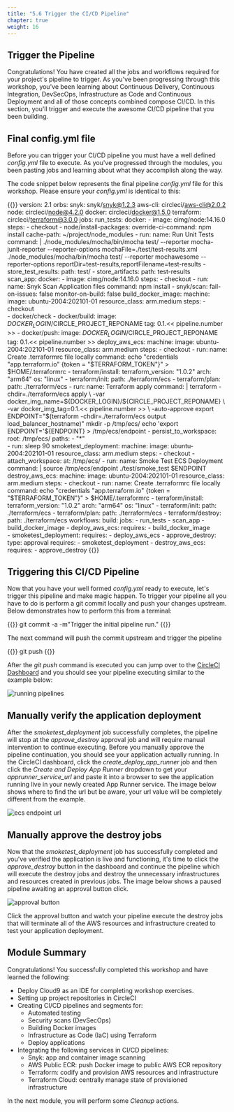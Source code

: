 ```yaml
---
title: "5.6 Trigger the CI/CD Pipeline"
chapter: true
weight: 16
---
```


## Trigger the Pipeline

Congratulations! You have created all the jobs and workflows required for your project's pipeline to trigger. As you've been progressing through this workshop, you've been learning about Continuous Delivery, Continuous Integration, DevSecOps, Infrastructure as Code and Continuous Deployment and all of those concepts combined compose CI/CD. In this section, you'll trigger and execute the awesome CI/CD pipeline that you been building.

## Final config.yml file

Before you can trigger your CI/CD pipeline you must have a well defined *config.yml* file to execute. As you've progressed through the modules, you been pasting jobs and learning about what they accomplish along the way.

The code snippet below represents the final pipeline *config.yml* file for this workshop. Please ensure your *config.yml* is identical to this:

{{<highlight yaml>}}
version: 2.1
orbs:
  snyk: snyk/snyk@1.2.3
  aws-cli: circleci/aws-cli@2.0.2
  node: circleci/node@4.2.0
  docker: circleci/docker@1.5.0
  terraform: circleci/terraform@3.0.0
jobs:
  run_tests:
    docker:
      - image: cimg/node:14.16.0
    steps:
      - checkout
      - node/install-packages:
          override-ci-command: npm install
          cache-path: ~/project/node_modules
      - run:
          name: Run Unit Tests
          command: |
            ./node_modules/mocha/bin/mocha test/ --reporter mocha-junit-reporter --reporter-options mochaFile=./test/test-results.xml
            ./node_modules/mocha/bin/mocha test/ --reporter mochawesome --reporter-options reportDir=test-results,reportFilename=test-results
      - store_test_results:
          path: test/
      - store_artifacts:
          path: test-results          
  scan_app:
    docker:
      - image: cimg/node:14.16.0
    steps:
      - checkout
      - run:
          name: Snyk Scan Application files 
          command: npm install 
      - snyk/scan:
          fail-on-issues: false
          monitor-on-build: false
  build_docker_image:
    machine:
      image: ubuntu-2004:202101-01
    resource_class: arm.medium
    steps:
      - checkout  
      - docker/check
      - docker/build:
          image: $DOCKER_LOGIN/$CIRCLE_PROJECT_REPONAME
          tag: 0.1.<< pipeline.number >>
      - docker/push:
          image: $DOCKER_LOGIN/$CIRCLE_PROJECT_REPONAME
          tag: 0.1.<< pipeline.number >>
  deploy_aws_ecs:
    machine:
      image: ubuntu-2004:202101-01
    resource_class: arm.medium
    steps:
      - checkout
      - run:
          name: Create .terraformrc file locally
          command: echo "credentials \"app.terraform.io\" {token = \"$TERRAFORM_TOKEN\"}" > $HOME/.terraformrc
      - terraform/install:
          terraform_version: "1.0.2"
          arch: "arm64"
          os: "linux"
      - terraform/init:
          path: ./terraform/ecs
      - terraform/plan:
          path: ./terraform/ecs
      - run:
          name: Terraform apply
          command: |
            terraform -chdir=./terraform/ecs apply \
              -var docker_img_name=${DOCKER_LOGIN}/${CIRCLE_PROJECT_REPONAME} \
              -var docker_img_tag=0.1.<< pipeline.number >> \
              -auto-approve
            export ENDPOINT="$(terraform -chdir=./terraform/ecs output load_balancer_hostname)"
            mkdir -p /tmp/ecs/
            echo 'export ENDPOINT='${ENDPOINT} > /tmp/ecs/endpoint
      - persist_to_workspace:
          root: /tmp/ecs/
          paths:
            - "*"      
      - run: sleep 90
  smoketest_deployment:
    machine:
      image: ubuntu-2004:202101-01
    resource_class: arm.medium
    steps:
      - checkout
      - attach_workspace:
          at: /tmp/ecs/
      - run:
          name: Smoke Test ECS Deployment
          command: |
            source /tmp/ecs/endpoint
            ./test/smoke_test $ENDPOINT
  destroy_aws_ecs:
    machine:
      image: ubuntu-2004:202101-01
    resource_class: arm.medium
    steps:
      - checkout
      - run:
          name: Create .terraformrc file locally
          command: echo "credentials \"app.terraform.io\" {token = \"$TERRAFORM_TOKEN\"}" > $HOME/.terraformrc
      - terraform/install:
          terraform_version: "1.0.2"
          arch: "arm64"
          os: "linux"
      - terraform/init:
          path: ./terraform/ecs
      - terraform/plan:
          path: ./terraform/ecs
      - terraform/destroy:
          path: ./terraform/ecs
workflows:
  build:
    jobs:
      - run_tests
      - scan_app
      - build_docker_image
      - deploy_aws_ecs:
          requires:
            - build_docker_image          
      - smoketest_deployment:
          requires:
            - deploy_aws_ecs
      - approve_destroy:
          type: approval
          requires:
            - smoketest_deployment
      - destroy_aws_ecs:
          requires:
            - approve_destroy
{{</highlight>}}

## Triggering this CI/CD Pipeline

Now that you have your well formed *config.yml* ready to execute, let's trigger this pipeline and make magic happen. To trigger your pipeline all you have to do is perform a git commit locally and push your changes upstream. Below demonstrates how to perform this from a terminal:

{{<highlight shell>}}
git commit -a -m"Trigger the initial pipeline run."
{{</highlight>}}

The next command will push the commit upstream and trigger the pipeline

{{<highlight shell>}}
git push
{{</highlight>}}

After the *git push* command is executed you can jump over to the [CircleCI Dashboard][1] and you should see your pipeline executing similar to the example below:

![running pipelines](/images/triggered-ecs-pipeline.png)

## Manually verify the application deployment

After the *smoketest_deployment* job successfully completes, the pipeline will stop at the *approve_destroy* approval job and will require manual intervention to continue executing. Before you manually approve the pipeline continuation, you should see your application actually running. In the CircleCI dashboard, click the *create_deploy_app_runner* job and then click the *Create and Deploy App Runner* dropdown to get your *apprunner_service_url* and paste it into a browser to see the application running live in your newly created App Runner service. The image below shows where to find the url but be aware, your url value will be completely different from the example.

![ecs endpoint url](/images/app_url.png)

## Manually approve the destroy jobs

Now that the *smoketest_deployment* job has successfully completed and you've verified the application is live and functioning, it's time to click the *approve_destroy* button in the dashboard and continue the pipeline which will execute the destroy jobs and destroy the unnecessary infrastructures and resources created in previous jobs. The image below shows a paused pipeline awaiting an approval button click.

![approval button](/images/approve-button.png)

Click the approval button and watch your pipeline execute the destroy jobs that will terminate all of the AWS resources and infrastructure created to test your application deployment.

## Module Summary

Congratulations! You successfully completed this workshop and have learned the following:

- Deploy Cloud9 as an IDE for completing workshop exercises.
- Setting up project repositories in CircleCI
- Creating CI/CD pipelines and segments for:
    - Automated testing
    - Security scans (DevSecOps)
    - Building Docker images
    - Infrastructure as Code (IaC) using Terraform
    - Deploy applications
- Integrating the following services in CI/CD pipelines:
    - Snyk: app and container image scanning
    - AWS Public ECR: push Docker image to public AWS ECR repository
    - Terraform: codify and provision AWS resources and infrastructure 
    - Terraform Cloud: centrally manage state of provisioned infrastructure

In the next module, you will perform some *Cleanup* actions.

<!-- URL Links index -->
[1]: https://app.circleci.com/